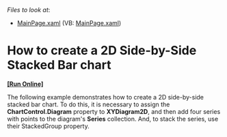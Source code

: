 <!-- default file list -->
*Files to look at*:

* [MainPage.xaml](./CS/SideBySideStackedBar/MainPage.xaml) (VB: [MainPage.xaml](./VB/SideBySideStackedBar/MainPage.xaml))
<!-- default file list end -->
# How to create a 2D Side-by-Side Stacked Bar chart
<!-- run online -->
**[[Run Online]](https://codecentral.devexpress.com/e3710)**
<!-- run online end -->


<p>The following example demonstrates how to create a 2D side-by-side stacked bar chart. To do this, it is necessary to assign the <strong>ChartControl.Diagram</strong> property to <strong>XYDiagram2D</strong>, and then add four series with points to the diagram's <strong>Series</strong> collection. And, to stack the series, use their StackedGroup property.</p><br />


<br/>


